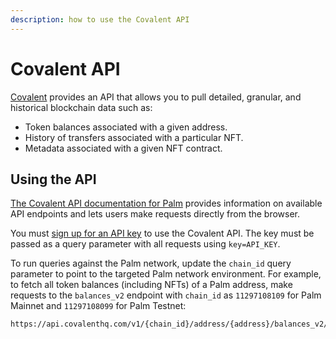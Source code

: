 ```yaml
---
description: how to use the Covalent API
---
```


# Covalent API

[Covalent](https://www.covalenthq.com/) provides an API that allows you to pull detailed, granular, and historical
blockchain data such as:

- Token balances associated with a given address.
- History of transfers associated with a particular NFT.
- Metadata associated with a given NFT contract.

## Using the API

[The Covalent API documentation for Palm](https://www.covalenthq.com/docs/networks/palm) provides information on available
API endpoints and lets users make requests directly from the browser.

You must [sign up for an API key](https://www.covalenthq.com/platform/#/auth/register/) to use the Covalent API.
The key must be passed as a query parameter with all requests using `key=API_KEY`.

To run queries against the Palm network, update the `chain_id` query parameter to point to the targeted Palm network environment.
For example, to fetch all token balances (including NFTs) of a Palm address, make requests to the `balances_v2` endpoint
with `chain_id` as `11297108109` for Palm Mainnet and `11297108099` for Palm Testnet:

```text
https://api.covalenthq.com/v1/{chain_id}/address/{address}/balances_v2/
```

